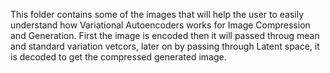 This folder contains some of the images that will help the user to easily understand how Variational Autoencoders works for Image Compression and Generation. First the image is encoded then it will passed throug mean and standard variation vetcors, later on by passing through Latent space, it is decoded to get the compressed generated image.
